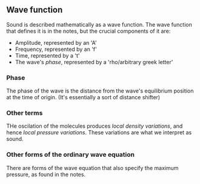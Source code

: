## Wave function
Sound is described mathematically as a wave function. 
The wave function that defines it is in the notes, but the crucial components of it are:

- Amplitude, represented by an 'A'
- Frequency, represented by an 'f'
- Time, represented by a       't'
- The wave's *phase*, represented by a 'rho/arbitrary greek letter'


### Phase
The phase of the wave is the distance from the wave's equilibrium position at the time of origin. 
(It's essentially a sort of distance shifter)


### Other terms
THe oscilation of the molecules produces *local density variations*, and hence *local pressure variations*. These variations are what we interpret as sound.


### Other forms of the ordinary wave equation
There are forms of the wave equation that also specify the maximum pressure, as found in the notes. 
